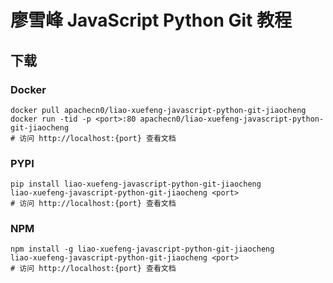 # 廖雪峰 JavaScript Python Git 教程

## 下载

### Docker

```
docker pull apachecn0/liao-xuefeng-javascript-python-git-jiaocheng
docker run -tid -p <port>:80 apachecn0/liao-xuefeng-javascript-python-git-jiaocheng
# 访问 http://localhost:{port} 查看文档
```

### PYPI

```
pip install liao-xuefeng-javascript-python-git-jiaocheng
liao-xuefeng-javascript-python-git-jiaocheng <port>
# 访问 http://localhost:{port} 查看文档
```

### NPM

```
npm install -g liao-xuefeng-javascript-python-git-jiaocheng
liao-xuefeng-javascript-python-git-jiaocheng <port>
# 访问 http://localhost:{port} 查看文档
```